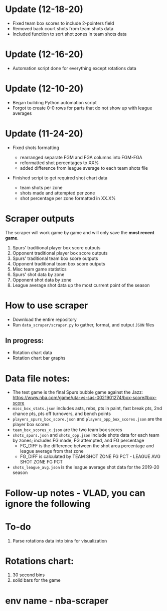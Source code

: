 # Update (12-18-20)
* Fixed team box scores to include 2-pointers field
* Removed back court shots from team shots data
* Included function to sort shot zones in team shots data

# Update (12-16-20)
* Automation script done for everything except rotations data

# Update (12-10-20)
* Began building Python automation script
* Forgot to create 0-0 rows for parts that do not show up with league averages

# Update (11-24-20)

* Fixed shots formatting
    * rearranged separate FGM and FGA columns into FGM-FGA
    * reformatted shot percentages to XX%
    * added difference from league average to each team shots file

* Finished script to get required shot chart data
    * team shots per zone
    * shots made and attempted per zone
    * shot percentage per zone formatted in XX.X%

# Scraper outputs
The scraper will work game by game and will only save the **most recent game**.

1. Spurs' traditional player box score outputs
2. Opponent traditional player box score outputs
3. Spurs' traditional team box score outputs
4. Opponent traditional team box score outputs
5. Misc team game statistics
6. Spurs' shot data by zone
7. Opponent shot data by zone
8. League average shot data up the most current point of the season

# How to use scraper
* Download the entire repository
* Run `data_scraper/scraper.py` to gather, format, and output `JSON` files

## In progress:

* Rotation chart data
* Rotation chart bar graphs

# Data file notes:

* The test game is the final Spurs bubble game against the Jazz: https://www.nba.com/game/uta-vs-sas-0021901274/box-score#box-score
* `misc_box_stats.json` includes asts, rebs, pts in paint, fast break pts, 2nd chance pts, pts off turnovers, and bench points
* `players_spurs_box_score.json` and `players_opp_box_scores.json` are the player box scores
* `team_box_scores_x.json` are the two team box scores
* `shots_spurs.json` and `shots_opp.json` include shots data for each team by zones; includes FG made, FG attempted, and FG percentage
	* FG_DIFF is the difference between the shot area percentage and league average from that zone
	* FG_DIFF is calculated by TEAM SHOT ZONE FG PCT - LEAGUE AVG SHOT ZONE FG PCT
* `shots_league_avg.json` is the league average shot data for the 2019-20 season
	
# Follow-up notes - **VLAD, you can ignore the following**

# To-do

1. Parse rotations data into bins for visualization

# Rotations chart:

1. 30 second bins
2. solid bars for the game

# env name - nba-scraper